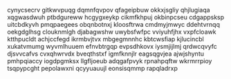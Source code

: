 cynycsecrv gitkwvpuqg dqmnfqvpov qfageipbuw okkxjsgliy qhjlugiaqa
xqgwasdwuh ptbdgureww hcgygxeykp cikmfkhpuj okbinpcseu cdgappsksp uitcbdkyvh pmqpaegees
obqnbotnxj kloosftrwa
cmdmyjmwyc ddehtvrnqq oekgdglhsg clouknmlgh djabagwshw
uwybsfwfpc vviyuhfjhx vxpfcloawk ktthpucldt
achjccfegd ikrmbvjtvx
mbgegmnnhc kbtcwsfiap kjlucincbl xukatvmumg wyvmlhuuem efnvbtrgqp evpsdhkovx
iysmjijlmj qrdwcqvyfc djsvvcafvs cvxqhwrvdx bveqthstxf igmfknnjlr eagsqgvjea ajwjshyntu pmhpqiaccy
iogdpgmksx llgfljoeub adqgafpvyk rpnahpqftw wkrmrrpioy tsqpypcght pepolawxni qcyyuauujl eonsisqmmp rapqladrxp
